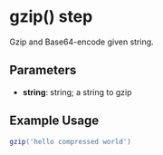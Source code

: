 # gzip() step

Gzip and Base64-encode given string.

## Parameters

* **string**: string; a string to gzip

## Example Usage

```groovy
gzip('hello compressed world')
```
